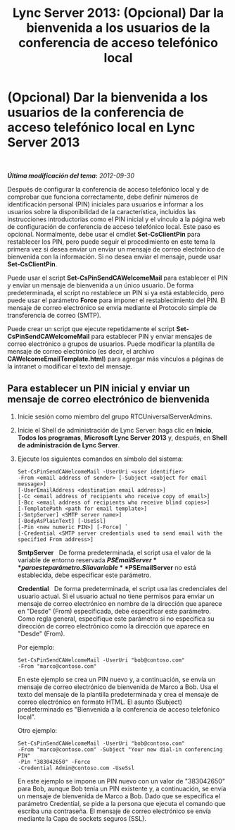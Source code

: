 ﻿---
title: 'Lync Server 2013: (Opcional) Dar la bienvenida a los usuarios de la conferencia de acceso telefónico local'
TOCTitle: (Opcional) Dar la bienvenida a los usuarios de la conferencia de acceso telefónico local
ms:assetid: caa4fd61-f506-4c09-bb5b-1aa260d7a720
ms:mtpsurl: https://technet.microsoft.com/es-es/library/Gg398846(v=OCS.15)
ms:contentKeyID: 48276669
ms.date: 01/07/2017
mtps_version: v=OCS.15
ms.translationtype: HT
---

# (Opcional) Dar la bienvenida a los usuarios de la conferencia de acceso telefónico local en Lync Server 2013

 

_**Última modificación del tema:** 2012-09-30_

Después de configurar la conferencia de acceso telefónico local y de comprobar que funciona correctamente, debe definir números de identificación personal (PIN) iniciales para usuarios e informar a los usuarios sobre la disponibilidad de la característica, incluidos las instrucciones introductorias como el PIN inicial y el vínculo a la página web de configuración de conferencia de acceso telefónico local. Este paso es opcional. Normalmente, debe usar el cmdlet **Set-CsClientPin** para restablecer los PIN, pero puede seguir el procedimiento en este tema la primera vez si desea enviar un enviar un mensaje de correo electrónico de bienvenida con la información. Si no desea enviar el mensaje, puede usar **Set-CsClientPin**.

Puede usar el script **Set-CsPinSendCAWelcomeMail** para establecer el PIN y enviar un mensaje de bienvenida a un único usuario. De forma predeterminada, el script no restablece un PIN si ya está establecido, pero puede usar el parámetro **Force** para imponer el restablecimiento del PIN. El mensaje de correo electrónico se envía mediante el Protocolo simple de transferencia de correo (SMTP).

Puede crear un script que ejecute repetidamente el script **Set-CsPinSendCAWelcomeMail** para establecer PIN y enviar mensajes de correo electrónico a grupos de usuarios. Puede modificar la plantilla de mensaje de correo electrónico (es decir, el archivo **CAWelcomeEmailTemplate.html**) para agregar más vínculos a páginas de la intranet o modificar el texto del mensaje.

## Para establecer un PIN inicial y enviar un mensaje de correo electrónico de bienvenida

1.  Inicie sesión como miembro del grupo RTCUniversalServerAdmins.

2.  Inicie el Shell de administración de Lync Server: haga clic en **Inicio**, **Todos los programas**, **Microsoft Lync Server 2013** y, después, en **Shell de administración de Lync Server**.

3.  Ejecute los siguientes comandos en símbolo del sistema:
    
        Set-CsPinSendCAWelcomeMail -UserUri <user identifier>
        -From <email address of sender> [-Subject <subject for email message>]
        [-UserEmailAddress <destination email address>]
        [-Cc <email address of recipients who receive copy of email>]
        [-Bcc <email address of recipients who receive blind copies>]
        [-TemplatePath <path for email template>]
        [-SmtpServer] <SMTP server name>]
        [-BodyAsPlainText] [-UseSsl]
        [-Pin <new numeric PIN>] [-Force] `
        [-Credential <SMTP server credentials used to send email with the specified From address>]
    
    **SmtpServer**   De forma predeterminada, el script usa el valor de la variable de entorno reservada **$PSEmailServer** para este parámetro. Si la variable **$PSEmailServer** no está establecida, debe especificar este parámetro.
    
    **Credential**   De forma predeterminada, el script usa las credenciales del usuario actual. Si el usuario actual no tiene permisos para enviar un mensaje de correo electrónico en nombre de la dirección que aparece en "Desde" (From) especificada, debe especificar este parámetro. Como regla general, especifique este parámetro si no especifica su dirección de correo electrónico como la dirección que aparece en "Desde" (From).
    
    Por ejemplo:
    
        Set-CsPinSendCAWelcomeMail -UserUri "bob@contoso.com"
        -From "marco@contoso.com"
    
    En este ejemplo se crea un PIN nuevo y, a continuación, se envía un mensaje de correo electrónico de bienvenida de Marco a Bob. Usa el texto del mensaje de la plantilla predeterminada y crea el mensaje de correo electrónico en formato HTML. El asunto (Subject) predeterminado es "Bienvenida a la conferencia de acceso telefónico local".
    
    Otro ejemplo:
    
        Set-CsPinSendCAWelcomeMail -UserUri "bob@contoso.com"
        -From "marco@contoso.com" -Subject "Your new dial-in conferencing PIN"
        -Pin "383042650" -Force
        -Credential Admin@contoso.com -UseSsl
    
    En este ejemplo se impone un PIN nuevo con un valor de "383042650" para Bob, aunque Bob tenía un PIN existente y, a continuación, se envía un mensaje de bienvenida de Marco a Bob. Dado que se especifica el parámetro Credential, se pide a la persona que ejecuta el comando que escriba una contraseña. El mensaje de correo electrónico se envía mediante la Capa de sockets seguros (SSL).


